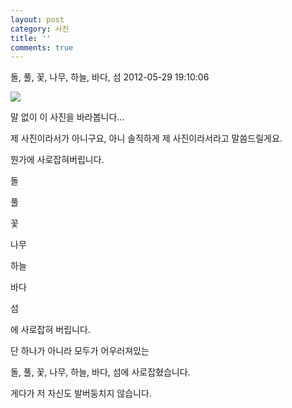```yaml
---
layout: post
category: 사진
title: ''
comments: true
---
```

돌, 풀, 꽃, 나무, 하늘, 바다, 섬
2012-05-29 19:10:06


  

![][link0]

  

  

말 없이 이 사진을 바라봅니다...

  

제 사진이라서가 아니구요, 아니 솔직하게 제 사진이라서라고 말씀드릴게요.

  

뭔가에 사로잡혀버립니다.

  

돌

  

풀

  

꽃

  

나무

  

하늘

  

바다

  

섬

  

에 사로잡혀 버립니다.

  

단 하나가 아니라 모두가 어우러져있는

  

돌, 풀, 꽃, 나무, 하늘, 바다, 섬에 사로잡혔습니다.

  

게다가 저 자신도 발버둥치지 않습니다.


[link0]:https://t1.daumcdn.net/cfile/tistory/156537454FC49FCB1B
